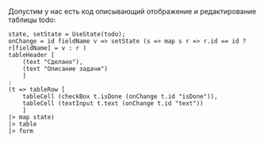 ﻿Допустим у нас есть код описывающий отображение и редактирование таблицы todo:

```   
state, setState = UseState(todo); 
onChange = id fieldName v => setState (s => map s r => r.id == id ? r[fieldName] = v : r )
tableHeader [
    (text "Сделано"),
    (text "Описание задачи")
    ] 
:
(t => tableRow [
    tableCell (checkBox t.isDone (onChange t.id "isDone")), 
    tableCell (textInput t.text (onChange t.id "text"))
    ]
|> map state)
|> table
|> form
```

```
    
```

